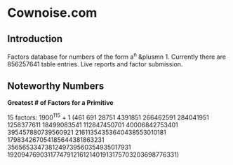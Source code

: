 Cownoise.com
============


Introduction
------------
Factors database for numbers of the form a<sup>n</sup> &plusmn 1. Currently there are 856257641 table entries. Live reports and factor submission. 


Noteworthy Numbers
------------------

<b>Greatest # of Factors for a Primitive</b>

15 factors: 1900<sup>115</sup> + 1  (461 691 28751 4391851 266462591 284041951 1258377611 18499083541 112847450701 40006842753401 395457880739560921 21611354353640438553010181 179834267054185644381863231 3565653347381249739560354935017931 1920947690311774791216121401913175703203698776331)